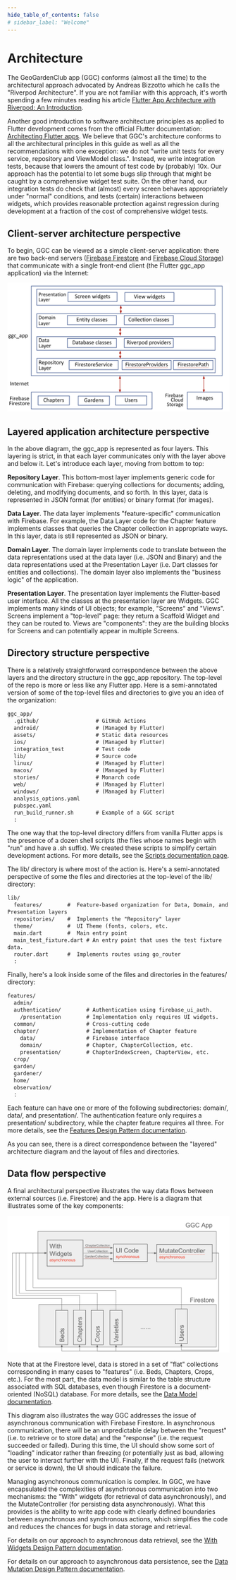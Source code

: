```yaml
---
hide_table_of_contents: false
# sidebar_label: "Welcome"
---
```


# Architecture

The GeoGardenClub app (GGC) conforms (almost all the time) to the architectural approach advocated by Andreas Bizzotto which he calls the "Riverpod Architecture".  If you are not familiar with this approach, it's worth spending a few minutes reading his article [Flutter App Architecture with Riverpod: An Introduction](https://codewithandrea.com/articles/flutter-app-architecture-riverpod-introduction/).

Another good introduction to software architecture principles as applied to Flutter development comes from the official Flutter documentation: [Architecting Flutter apps](https://docs.flutter.dev/app-architecture).  We believe that GGC's architecture conforms to all the architectural principles in this guide as well as all the recommendations with one exception: we do not "write unit tests for every service, repository and ViewModel class.". Instead, we write integration tests, because that  lowers the amount of test code by (probably) 10x. Our approach has the potential to let some bugs slip through that might be caught by a comprehensive widget test suite. On the other hand, our integration tests do check that (almost) every screen behaves appropriately under "normal" conditions, and tests (certain) interactions between widgets, which provides reasonable protection against regression during development at a fraction of the cost of comprehensive widget tests.

## Client-server architecture perspective

To begin, GGC can be viewed as a simple client-server application: there are two back-end servers ([Firebase Firestore](https://firebase.google.com/docs/firestore) and [Firebase Cloud Storage](https://firebase.google.com/docs/storage)) that communicate with a single front-end client (the Flutter ggc_app application) via the Internet:

<img src="/img/develop/ggc-architecture.png"/>

## Layered application architecture perspective

In the above diagram, the ggc_app is represented as four layers. This layering is strict, in that each layer communicates only with the layer above and below it. Let's introduce each layer, moving from bottom to top:

**Repository Layer**. This bottom-most layer implements generic code for communication with Firebase: querying collections for documents; adding, deleting, and modifying documents, and so forth. In this layer, data is represented in JSON format (for entities) or binary format (for images).  

**Data Layer**.  The data layer implements "feature-specific" communication with Firebase. For example, the Data Layer code for the Chapter feature implements classes that queries the Chapter collection in appropriate ways. In this layer, data is still represented as JSON or binary.

**Domain Layer**. The domain layer implements code to translate between the data representations used at the data layer (i.e. JSON and Binary) and the data representations used at the Presentation Layer (i.e. Dart classes for entities and collections). The domain layer also implements the "business logic" of the application.

**Presentation Layer**. The presentation layer implements the Flutter-based user interface.  All the classes at the presentation layer are Widgets. GGC implements many kinds of UI objects; for example, "Screens" and "Views".  Screens implement a "top-level" page: they return a Scaffold Widget and they can be routed to.  Views are "components": they are the building blocks for Screens and can potentially appear in multiple Screens.

## Directory structure perspective

There is a relatively straightforward correspondence between the above layers and the directory structure in the ggc_app repository. The top-level of the repo is more or less like any Flutter app.  Here is a semi-annotated version of some of the top-level files and directories to give you an idea of the organization:

```
ggc_app/
  .github/                  # GitHub Actions
  android/                  # (Managed by Flutter)
  assets/                   # Static data resources
  ios/                      # (Managed by Flutter)
  integration_test          # Test code 
  lib/                      # Source code 
  linux/                    # (Managed by Flutter)
  macos/                    # (Managed by Flutter)
  stories/                  # Monarch code
  web/                      # (Managed by Flutter)
  windows/                  # (Managed by Flutter)
  analysis_options.yaml
  pubspec.yaml
  run_build_runner.sh       # Example of a GGC script     
  :      
```

The one way that the top-level directory differs from vanilla Flutter apps is the presence of a dozen shell scripts (the files whose names begin with "run" and have a .sh suffix). We created these scripts to simplify certain development actions. For more details, see the [Scripts documentation page](scripts.md).

The lib/ directory is where most of the action is. Here's a semi-annotated perspective of some the files and directories at the top-level of the lib/ directory:

```
lib/
  features/        #  Feature-based organization for Data, Domain, and Presentation layers
  repositories/    #  Implements the "Repository" layer
  theme/           #  UI Theme (fonts, colors, etc.
  main.dart        #  Main entry point
  main_test_fixture.dart # An entry point that uses the test fixture data.
  router.dart      #  Implements routes using go_router 
  :
```

Finally, here's a look inside some of the files and directories in the features/ directory:

```
features/
  admin/
  authentication/        # Authentication using firebase_ui_auth.
    /presentation        # Implementation only requires UI widgets.
  common/                # Cross-cutting code
  chapter/               # Implementation of Chapter feature
    data/                # Firebase interface
    domain/              # Chapter, ChapterCollection, etc.
    presentation/        # ChapterIndexScreen, ChapterView, etc.    
  crop/
  garden/
  gardener/
  home/
  observation/
  :
```

Each feature can have one or more of the following subdirectories: domain/, data/, and presentation/.  The authentication feature only requires a presentation/ subdirectory, while the chapter feature requires all three. For more details, see the [Features Design Pattern documentation](design/features.md).

As you can see, there is a direct correspondence between the "layered" architecture diagram and the layout of files and directories. 

## Data flow perspective

A final architectural perspective illustrates the way data flows between external sources (i.e. Firestore) and the app. Here is a diagram that illustrates some of the key components:

<img src="/img/develop/ggc-dataflow-diagram.png"/>

Note that at the Firestore level, data is stored in a set of "flat" collections corresponding in many cases to "features" (i.e. Beds, Chapters, Crops, etc.). For the most part, the data model is similar to the table structure associated with SQL databases, even though Firestore is a document-oriented (NoSQL) database. For more details, see the [Data Model documentation](data-model.md).

This diagram also illustrates the way GGC addresses the issue of asynchronous communication with Firebase Firestore. In asynchronous communication, there will be an unpredictable delay between the "request" (i.e. to retrieve or to store data) and the "response" (i.e. the request succeeded or failed). During this time, the UI should show some sort of "loading" indicator rather than freezing (or potentially just as bad, allowing the user to interact further with the UI). Finally, if the request fails (network or service is down), the UI should indicate the failure.

Managing asynchronous communication is complex. In GGC, we have encapsulated the complexities of asynchronous communication into two mechanisms: the "With" widgets (for retrieval of data asynchronously), and the MutateController (for persisting data asynchronously).  What this provides is the ability to write app code with clearly defined boundaries between asynchronous and synchronous actions, which simplifies the code and reduces the chances for bugs in data storage and retrieval. 

For details on our approach to asynchronous data retrieval, see the [With Widgets Design Pattern documentation](design/with-widgets.md).

For details on our approach to asynchronous data persistence, see the [Data Mutation Design Pattern documentation](design/data-mutation.md).












